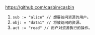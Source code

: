 https://github.com/casbin/casbin

1. `sub := "alice" // 想要访问资源的用户。`
2. `obj: = "data1" // 将被访问的资源。`
3. `act := "read" // 用户对资源执行的操作。`